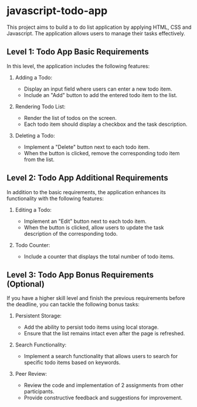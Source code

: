# javascript-todo-app

This project aims to build a to do list application by applying HTML, CSS and Javascript.  The application allows users to manage their tasks effectively.

## Level 1: Todo App Basic Requirements

In this level, the application includes the following features:

1. Adding a Todo:
   - Display an input field where users can enter a new todo item.
   - Include an "Add" button to add the entered todo item to the list.

2. Rendering Todo List:
   - Render the list of todos on the screen.
   - Each todo item should display a checkbox and the task description.

3. Deleting a Todo:
   - Implement a "Delete" button next to each todo item.
   - When the button is clicked, remove the corresponding todo item from the list.

## Level 2: Todo App Additional Requirements

In addition to the basic requirements, the application enhances its functionality with the following features:

1. Editing a Todo:
   - Implement an "Edit" button next to each todo item.
   - When the button is clicked, allow users to update the task description of the corresponding todo.

2. Todo Counter:
   - Include a counter that displays the total number of todo items.


## Level 3: Todo App Bonus Requirements (Optional)

If you have a higher skill level and finish the previous requirements before the deadline, you can tackle the following bonus tasks:

1. Persistent Storage:
   - Add the ability to persist todo items using local storage.
   - Ensure that the list remains intact even after the page is refreshed.

2. Search Functionality:
   - Implement a search functionality that allows users to search for specific todo items based on keywords.

3. Peer Review:
   - Review the code and implementation of 2 assignments from other participants.
   - Provide constructive feedback and suggestions for improvement.